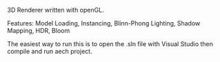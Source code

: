 3D Renderer written with openGL.

Features:
Model Loading, Instancing, Blinn-Phong Lighting, Shadow Mapping, HDR, Bloom

The easiest way to run this is to open the .sln file with Visual Studio then compile and run aech project.
